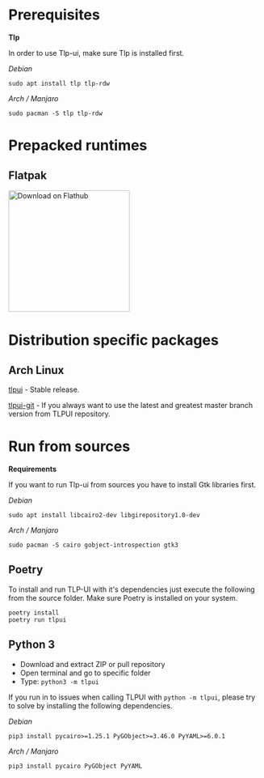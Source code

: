 # Prerequisites

**Tlp**

In order to use Tlp-ui, make sure Tlp is installed first.

*Debian*
  ```
  sudo apt install tlp tlp-rdw
  ```

*Arch / Manjaro*
  ```
  sudo pacman -S tlp tlp-rdw
  ```


# Prepacked runtimes

## Flatpak

<a href='https://flathub.org/apps/details/com.github.d4nj1.tlpui'><img width='240' alt='Download on Flathub' src='https://flathub.org/assets/badges/flathub-badge-en.png'/></a>


# Distribution specific packages

## Arch Linux

[tlpui](https://aur.archlinux.org/packages/tlpui/) - Stable release.

[tlpui-git](https://aur.archlinux.org/packages/tlpui-git) - If you always want to use the latest and greatest master branch version from TLPUI repository.


# Run from sources

**Requirements**

If you want to run Tlp-ui from sources you have to install Gtk libraries first.

*Debian*
  ```
  sudo apt install libcairo2-dev libgirepository1.0-dev
  ```

*Arch / Manjaro*
  ```
  sudo pacman -S cairo gobject-introspection gtk3
  ```

## Poetry

To install and run TLP-UI with it's dependencies just execute the following from the source folder. Make sure Poetry is
installed on your system.

  ```
  poetry install
  poetry run tlpui
  ```

## Python 3

* Download and extract ZIP or pull repository
* Open terminal and go to specific folder
* Type: `python3 -m tlpui`

If you run in to issues when calling TLPUI with `python -m tlpui`, please try to solve by installing the following dependencies.

*Debian*
  ```
  pip3 install pycairo>=1.25.1 PyGObject>=3.46.0 PyYAML>=6.0.1
  ```

*Arch / Manjaro*
  ```
  pip3 install pycairo PyGObject PyYAML
  ```
